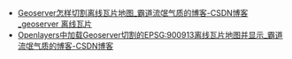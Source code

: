 - [Geoserver怎样切割离线瓦片地图_霸道流氓气质的博客-CSDN博客_geoserver 离线瓦片](https://blog.csdn.net/BADAO_LIUMANG_QIZHI/article/details/118491320)
- [Openlayers中加载Geoserver切割的EPSG:900913离线瓦片地图并显示_霸道流氓气质的博客-CSDN博客](https://blog.csdn.net/BADAO_LIUMANG_QIZHI/article/details/118492511)